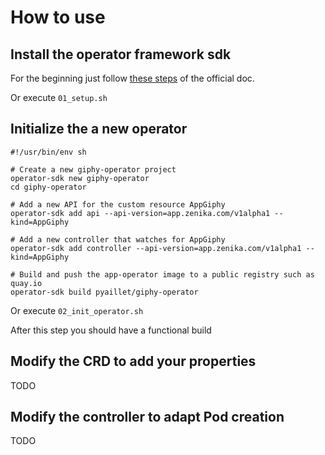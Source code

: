 # How to use

## Install the operator framework sdk

For the beginning just follow [these
steps](https://github.com/operator-framework/operator-sdk#quick-start) of the
official doc.

Or execute `01_setup.sh`

## Initialize the a new operator

```shell
#!/usr/bin/env sh

# Create a new giphy-operator project
operator-sdk new giphy-operator
cd giphy-operator

# Add a new API for the custom resource AppGiphy
operator-sdk add api --api-version=app.zenika.com/v1alpha1 --kind=AppGiphy

# Add a new controller that watches for AppGiphy
operator-sdk add controller --api-version=app.zenika.com/v1alpha1 --kind=AppGiphy

# Build and push the app-operator image to a public registry such as quay.io
operator-sdk build pyaillet/giphy-operator
```

Or execute `02_init_operator.sh`

After this step you should have a functional build

## Modify the CRD to add your properties

TODO

## Modify the controller to adapt Pod creation

TODO


